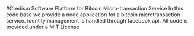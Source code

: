 #Credism Software Platform for Bitcoin Micro-transaction Service
In this code base we provide a node application for a bitcoin microtransaction service. Identity management is handled through facebook api. All code is provided under a MIT License
